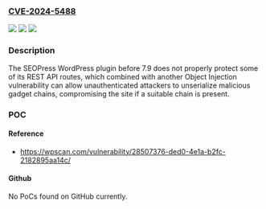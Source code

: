 ### [CVE-2024-5488](https://cve.mitre.org/cgi-bin/cvename.cgi?name=CVE-2024-5488)
![](https://img.shields.io/static/v1?label=Product&message=SEOPress%20&color=blue)
![](https://img.shields.io/static/v1?label=Version&message=0%3C%207.9%20&color=brighgreen)
![](https://img.shields.io/static/v1?label=Vulnerability&message=CWE-502%20Deserialization%20of%20Untrusted%20Data&color=brighgreen)

### Description

The SEOPress  WordPress plugin before 7.9 does not properly protect some of its REST API routes, which combined with another Object Injection vulnerability can allow unauthenticated attackers to unserialize malicious gadget chains, compromising the site if a suitable chain is present.

### POC

#### Reference
- https://wpscan.com/vulnerability/28507376-ded0-4e1a-b2fc-2182895aa14c/

#### Github
No PoCs found on GitHub currently.

